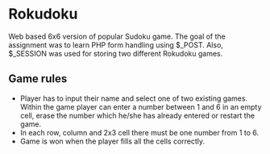 # Rokudoku
Web based 6x6 version of popular Sudoku game. The goal of the assignment was to learn PHP form handling using \$_POST. Also, \$_SESSION was used for storing two different Rokudoku games.

## Game rules
* Player has to input their name and select one of two existing games. Within the game player can enter a number between 1 and 6 in an empty cell, erase the number which he/she has already entered or restart the game. 
* In each row, column and 2x3 cell there must be one number from 1 to 6. 
* Game is won when the player fills all the cells correctly.
